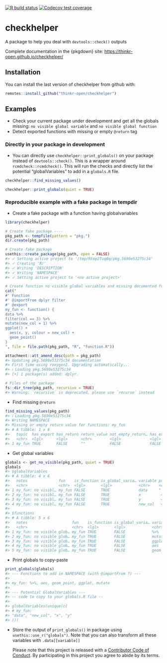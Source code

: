 
<!-- README.md is generated from README.Rmd. Please edit that file -->
<!-- badges: start -->

[![R build
status](https://github.com/ThinkR-open/checkhelper/workflows/R-CMD-check/badge.svg)](https://github.com/ThinkR-open/checkhelper/actions)
[![Codecov test
coverage](https://codecov.io/gh/ThinkR-open/checkhelper/branch/master/graph/badge.svg)](https://codecov.io/gh/ThinkR-open/checkhelper?branch=master)
<!-- badges: end -->

# checkhelper

A package to help you deal with `devtools::check()` outputs

Complete documentation in the {pkgdown} site:
<https://thinkr-open.github.io/checkhelper/>

## Installation

You can install the last version of checkhelper from github with:

``` r
remotes::install_github("thinkr-open/checkhelper")
```

## Examples

-   Check your current package under development and get all the globals
    missing: `no visible global variable` and
    `no visible global function`
-   Detect exported functions with missing or empty `@return` tag

### Directly in your package in development

-   You can directly use `checkhelper::print_globals()` on your package
    instead of `devtools::check()`. This is a wrapper around
    `rcmdcheck::rcmdcheck()`. This will run the checks and directly list
    the potential “globalVariables” to add in a `globals.R` file.

``` r
checkhelper::find_missing_values()

checkhelper::print_globals(quiet = TRUE)
```

### Reproducible example with a fake package in tempdir

-   Create a fake package with a function having globalvariables

``` r
library(checkhelper)

# Create fake package ----
pkg_path <- tempfile(pattern = "pkg.")
dir.create(pkg_path)

# Create fake package
usethis::create_package(pkg_path, open = FALSE)
#> ✓ Setting active project to '/tmp/Rtmp2TuqBq/pkg.5690e53275c34'
#> ✓ Creating 'R/'
#> ✓ Writing 'DESCRIPTION'
#> ✓ Writing 'NAMESPACE'
#> ✓ Setting active project to '<no active project>'

# Create function no visible global variables and missing documented functions
cat("
#' Function
#' @importFrom dplyr filter
#' @export
my_fun <- function() {
data %>%
filter(col == 3) %>%
mutate(new_col = 1) %>%
ggplot() +
  aes(x, y, colour = new_col) +
  geom_point()
}
", file = file.path(pkg_path, "R", "function.R"))

attachment::att_amend_desc(path = pkg_path)
#> Updating pkg.5690e53275c34 documentation
#> First time using roxygen2. Upgrading automatically...
#> ℹ Loading pkg.5690e53275c34
#> [+] 1 package(s) added: dplyr.

# Files of the package
fs::dir_tree(pkg_path, recursive = TRUE)
#> Warning: `recursive` is deprecated, please use `recurse` instead
```

-   Find missing `@return`

``` r
find_missing_values(pkg_path)
#> ℹ Loading pkg.5690e53275c34
#> Writing NAMESPACE
#> Missing or empty return value for functions: my_fun
#> # A tibble: 1 x 6
#>   topic  has_export has_return return_value not_empty_return… has_export_and_re…
#>   <chr>  <lgl>      <lgl>      <chr>        <lgl>             <lgl>             
#> 1 my_fun TRUE       FALSE      ""           FALSE             FALSE
```

-   Get global variables

``` r
globals <- get_no_visible(pkg_path, quiet = TRUE)
globals
#> $globalVariables
#> # A tibble: 4 x 6
#>   notes              fun    is_function is_global_varia… variable proposed      
#>   <chr>              <chr>  <lgl>       <lgl>            <chr>    <chr>         
#> 1 my_fun: no visibl… my_fun FALSE       TRUE             data     " importFrom(…
#> 2 my_fun: no visibl… my_fun FALSE       TRUE             x         <NA>         
#> 3 my_fun: no visibl… my_fun FALSE       TRUE             y         <NA>         
#> 4 my_fun: no visibl… my_fun FALSE       TRUE             new_col   <NA>         
#> 
#> $functions
#> # A tibble: 5 x 6
#>   notes                    fun    is_function is_global_varia… variable proposed
#>   <chr>                    <chr>  <lgl>       <lgl>            <chr>    <chr>   
#> 1 my_fun: no visible glob… my_fun TRUE        FALSE            %>%      <NA>    
#> 2 my_fun: no visible glob… my_fun TRUE        FALSE            mutate   <NA>    
#> 3 my_fun: no visible glob… my_fun TRUE        FALSE            ggplot   <NA>    
#> 4 my_fun: no visible glob… my_fun TRUE        FALSE            aes      <NA>    
#> 5 my_fun: no visible glob… my_fun TRUE        FALSE            geom_po… <NA>
```

-   Print globals to copy-paste

``` r
print_globals(globals)
#> --- Fonctions to add in NAMESPACE (with @importFrom ?) ---
#> 
#> my_fun: %>%, aes, geom_point, ggplot, mutate
#> 
#> --- Potential GlobalVariables ---
#> -- code to copy to your globals.R file --
#> 
#> globalVariables(unique(c(
#> # my_fun: 
#> "data", "new_col", "x", "y"
#> )))
```

-   Store the output of `print_globals()` in package using
    `usethis::use_r("globals")`. Note that you can also transform all
    these variables with `.data[[variable]]`

    Please note that this project is released with a [Contributor Code
    of Conduct](CODE_OF_CONDUCT.md). By participating in this project
    you agree to abide by its terms.

